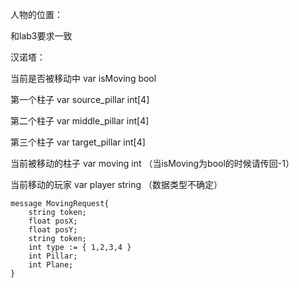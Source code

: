 人物的位置：

和lab3要求一致

汉诺塔：

当前是否被移动中 var isMoving bool 

第一个柱子 var source_pillar int[4]

第二个柱子 var middle_pillar int[4]

第三个柱子 var target_pillar int[4]

当前被移动的柱子 var moving int （当isMoving为bool的时候请传回-1）

当前移动的玩家 var player string （数据类型不确定）



```
message MovingRequest{
	string token;
	float posX;
	float posY;
	string token;
	int type := { 1,2,3,4 }
	int Pillar;
	int Plane;
}
```

